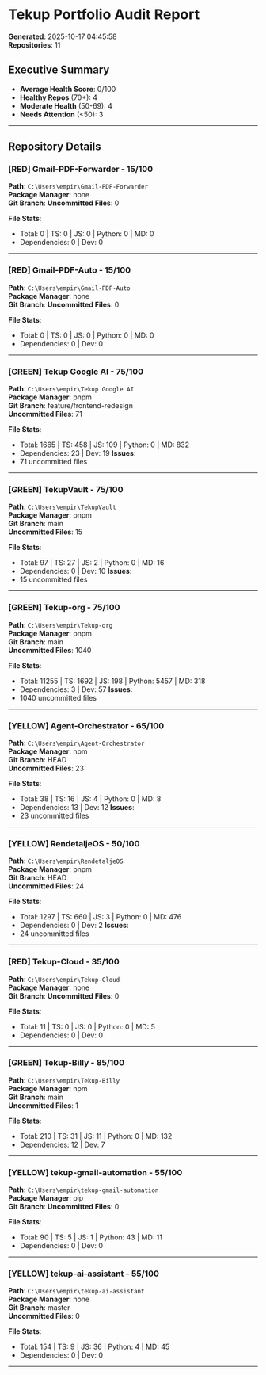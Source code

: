 ﻿# Tekup Portfolio Audit Report

**Generated**: 2025-10-17 04:45:58  
**Repositories**: 11

## Executive Summary

- **Average Health Score**: 0/100
- **Healthy Repos** (70+): 4
- **Moderate Health** (50-69): 4
- **Needs Attention** (<50): 3

---

## Repository Details

### [RED] Gmail-PDF-Forwarder - 15/100

**Path**: `C:\Users\empir\Gmail-PDF-Forwarder`  
**Package Manager**: none  
**Git Branch**:
**Uncommitted Files**: 0

**File Stats**:

- Total: 0 | TS: 0 | JS: 0 | Python: 0 | MD: 0
- Dependencies: 0 | Dev: 0

---

### [RED] Gmail-PDF-Auto - 15/100

**Path**: `C:\Users\empir\Gmail-PDF-Auto`  
**Package Manager**: none  
**Git Branch**:
**Uncommitted Files**: 0

**File Stats**:

- Total: 0 | TS: 0 | JS: 0 | Python: 0 | MD: 0
- Dependencies: 0 | Dev: 0

---

### [GREEN] Tekup Google AI - 75/100

**Path**: `C:\Users\empir\Tekup Google AI`  
**Package Manager**: pnpm  
**Git Branch**: feature/frontend-redesign  
**Uncommitted Files**: 71

**File Stats**:

- Total: 1665 | TS: 458 | JS: 109 | Python: 0 | MD: 832
- Dependencies: 23 | Dev: 19
**Issues**:
- 71 uncommitted files

---

### [GREEN] TekupVault - 75/100

**Path**: `C:\Users\empir\TekupVault`  
**Package Manager**: pnpm  
**Git Branch**: main  
**Uncommitted Files**: 15

**File Stats**:

- Total: 97 | TS: 27 | JS: 2 | Python: 0 | MD: 16
- Dependencies: 0 | Dev: 10
**Issues**:
- 15 uncommitted files

---

### [GREEN] Tekup-org - 75/100

**Path**: `C:\Users\empir\Tekup-org`  
**Package Manager**: pnpm  
**Git Branch**: main  
**Uncommitted Files**: 1040

**File Stats**:

- Total: 11255 | TS: 1692 | JS: 198 | Python: 5457 | MD: 318
- Dependencies: 3 | Dev: 57
**Issues**:
- 1040 uncommitted files

---

### [YELLOW] Agent-Orchestrator - 65/100

**Path**: `C:\Users\empir\Agent-Orchestrator`  
**Package Manager**: npm  
**Git Branch**: HEAD  
**Uncommitted Files**: 23

**File Stats**:

- Total: 38 | TS: 16 | JS: 4 | Python: 0 | MD: 8
- Dependencies: 13 | Dev: 12
**Issues**:
- 23 uncommitted files

---

### [YELLOW] RendetaljeOS - 50/100

**Path**: `C:\Users\empir\RendetaljeOS`  
**Package Manager**: pnpm  
**Git Branch**: HEAD  
**Uncommitted Files**: 24

**File Stats**:

- Total: 1297 | TS: 660 | JS: 3 | Python: 0 | MD: 476
- Dependencies: 0 | Dev: 2
**Issues**:
- 24 uncommitted files

---

### [RED] Tekup-Cloud - 35/100

**Path**: `C:\Users\empir\Tekup-Cloud`  
**Package Manager**: none  
**Git Branch**:
**Uncommitted Files**: 0

**File Stats**:

- Total: 11 | TS: 0 | JS: 0 | Python: 0 | MD: 5
- Dependencies: 0 | Dev: 0

---

### [GREEN] Tekup-Billy - 85/100

**Path**: `C:\Users\empir\Tekup-Billy`  
**Package Manager**: npm  
**Git Branch**: main  
**Uncommitted Files**: 1

**File Stats**:

- Total: 210 | TS: 31 | JS: 11 | Python: 0 | MD: 132
- Dependencies: 12 | Dev: 7

---

### [YELLOW] tekup-gmail-automation - 55/100

**Path**: `C:\Users\empir\tekup-gmail-automation`  
**Package Manager**: pip  
**Git Branch**:
**Uncommitted Files**: 0

**File Stats**:

- Total: 90 | TS: 5 | JS: 1 | Python: 43 | MD: 11
- Dependencies: 0 | Dev: 0

---

### [YELLOW] tekup-ai-assistant - 55/100

**Path**: `C:\Users\empir\tekup-ai-assistant`  
**Package Manager**: none  
**Git Branch**: master  
**Uncommitted Files**: 0

**File Stats**:

- Total: 154 | TS: 9 | JS: 36 | Python: 4 | MD: 45
- Dependencies: 0 | Dev: 0

---
